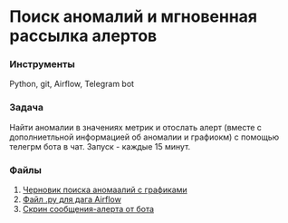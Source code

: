 # Поиск аномалий и мгновенная рассылка алертов

### Инструменты

Python, git, Airflow, Telegram bot

### Задача

Найти аномалии в значениях метрик и отослать алерт (вместе с дополниетльной информацией об аномалии и графиокм) с помощью телегрм бота в чат. Запуск - каждые 15 минут.

### Файлы

1. [Черновик поиска аномаалий с графиками](https://github.com/AlinaEvgenevna/AppAnalytics/blob/main/dag_anomaly_alerts/draft_anomaly.ipynb)
2. [Файл .py для дага Airflow](https://github.com/AlinaEvgenevna/AppAnalytics/blob/main/dag_anomaly_alerts/dag_anomaly_alerts.py)
3. [Скрин сообщения-алерта от бота](https://github.com/AlinaEvgenevna/AppAnalytics/blob/main/dag_anomaly_alerts/bot_anomaly_alert.jpeg)

